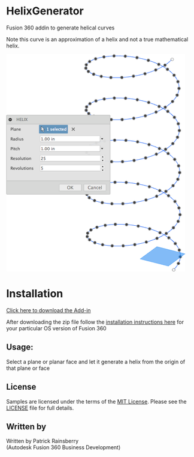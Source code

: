 # HelixGenerator
Fusion 360 addin to generate helical curves

Note this curve is an approximation of a helix and not a true mathematical helix.

![Helix Cover](./resources/cover_image.png)

# Installation
[Click here to download the Add-in](https://github.com/tapnair/HelixGenerator/releases/download/1.0/HelixGenerator.zip)

After downloading the zip file follow the [installation instructions here](https://tapnair.github.io/installation.html) for your particular OS version of Fusion 360 

## Usage:
Select a plane or planar face and let it generate a helix from the origin of that plane or face

## License
Samples are licensed under the terms of the [MIT License](http://opensource.org/licenses/MIT). Please see the [LICENSE](LICENSE) file for full details.

## Written by

Written by Patrick Rainsberry <br /> (Autodesk Fusion 360 Business Development)
